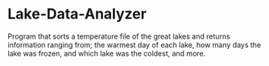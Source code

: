 # Lake-Data-Analyzer
Program that sorts a temperature file of the great lakes and returns information ranging from; the warmest day of each lake, how many days the lake was frozen, and which lake was the coldest, and more. 
